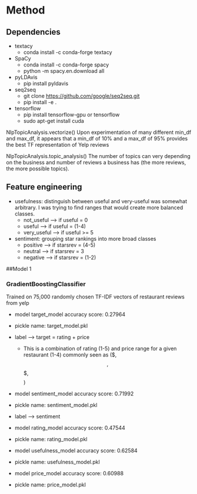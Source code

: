 # Method

## Dependencies
* textacy
  * conda install -c conda-forge textacy
* SpaCy
  * conda install -c conda-forge spacy
  * python -m spacy.en.download all
* pyLDAvis
  * pip install pyldavis
* seq2seq
  * git clone https://github.com/google/seq2seq.git
  * pip install -e .
* tensorflow
  * pip install tensorflow-gpu or tensorflow
  * sudo apt-get install cuda

NlpTopicAnalysis.vectorize()
Upon experimentation of many different min_df and max_df, it appears that a min_df of 10% and a max_df of 95% provides the best TF representation of Yelp reviews

NlpTopicAnalysis.topic_analysis()
The number of topics can very depending on the business and number of reviews a business has (the more reviews, the more possible topics).

## Feature engineering
- usefulness: distinguish between useful and very-useful was somewhat arbitrary. I was trying to find ranges that would create more balanced classes.
  * not_useful  --> if useful = 0
  * useful      --> if useful = (1-4)
  * very_useful --> if useful >= 5
- sentiment: grouping star rankings into more broad classes
  * positive    --> if starsrev = (4-5)
  * neutral     --> if starsrev = 3
  * negative    --> if starsrev = (1-2)

##Model 1

### GradientBoostingClassifier
Trained on 75,000 randomly chosen TF-IDF vectors of restaurant reviews from yelp

* model target_model accuracy score: 0.27964
* pickle name: target_model.pkl
* label --> target = rating + price
  * This is a combination of rating (1-5) and price range for a given restaurant (1-4) commonly seen as ($, $$, $$$, $$$$)


* model sentiment_model accuracy score: 0.71992
* pickle name: sentiment_model.pkl
* label --> sentiment

* model rating_model accuracy score: 0.47544
* pickle name: rating_model.pkl

* model usefulness_model accuracy score: 0.62584
* pickle name: usefulness_model.pkl

* model price_model accuracy score: 0.60988
* pickle name: price_model.pkl
